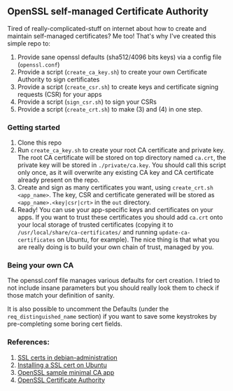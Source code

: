 ## OpenSSL self-managed Certificate Authority

Tired of really-complicated-stuff on internet about how to create and maintain self-managed certificates?
Me too! That's why I've created this simple repo to:

1. Provide sane openssl defaults (sha512/4096 bits keys) via a config file (`openssl.conf`)
2. Provide a script (`create_ca_key.sh`) to create your own Certificate Authority to sign certificates
3. Provide a script (`create_csr.sh`) to create keys and certificate signing requests (CSR) for your apps
4. Provide a script (`sign_csr.sh`) to sign your CSRs
5. Provide a script (`create_crt.sh`) to make (3) and (4) in one step.

### Getting started
1. Clone this repo
2. Run `create_ca_key.sh` to create your root CA certificate and private key. The root CA certificate will be stored on top directory named `ca.crt`, the private key will be stored in `./private/ca.key`. You should call this script only once, as it will overwrite any existing CA key and CA certificate already present on the repo.
3. Create and sign as many certificates you want, using `create_crt.sh <app_name>`. The key, CSR and certificate generated will be stored as `<app_name>.<key|csr|crt>` in the `out` directory.
4. Ready! You can use your app-specific keys and certificates on your apps. If you want to trust these certificates you should add `ca.crt` onto your local storage of trusted certificates (copying it to `/usr/local/share/ca-certificates/` and running `update-ca-certificates` on Ubuntu, for example). The nice thing is that what you are really doing is to build your own chain of trust, managed by you.

### Being your own CA
The openssl.conf file manages various defaults for cert creation. I tried to not include insane parameters but you should really look them to check if those match your definition of sanity. 

It is also possible to uncomment the Defaults (under the `req_distinguished_name` section) if you want to save some keystrokes by pre-completing some boring cert fields.

### References:
1. [SSL certs in debian-administration](http://www.debian-administration.org/article/284/Creating_and_Using_a_self_signed__SSL_Certificates_in_debian)
2. [Installing a SSL cert on Ubuntu](http://askubuntu.com/questions/73287/how-do-i-install-a-root-certificate)
3. [OpenSSL sample minimal CA app](https://www.openssl.org/docs/apps/ca.html)
4. [OpenSSL Certificate Authority](https://jamielinux.com/docs/openssl-certificate-authority/introduction.html)
